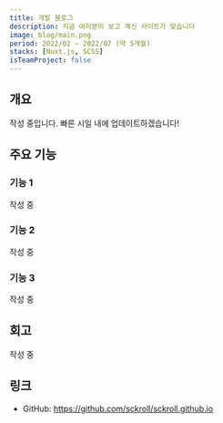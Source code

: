 ```yaml
---
title: 개발 블로그
description: 지금 여러분이 보고 계신 사이트가 맞습니다
image: blog/main.png
period: 2022/02 ~ 2022/07 (약 5개월)
stacks: [Nuxt.js, SCSS]
isTeamProject: false
---
```


## 개요

작성 중입니다. 빠른 시일 내에 업데이트하겠습니다!

## 주요 기능

### 기능 1

작성 중

### 기능 2

작성 중

### 기능 3

작성 중

## 회고

작성 중

## 링크

- GitHub: https://github.com/sckroll/sckroll.github.io
